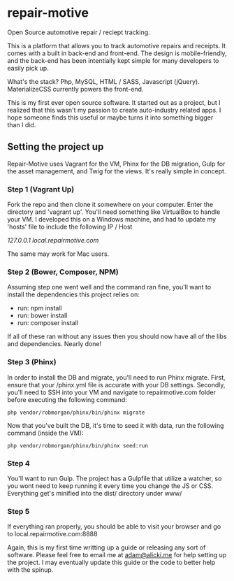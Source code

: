 # repair-motive
Open Source automotive repair / reciept tracking.

This is a platform that allows you to track automotive repairs and receipts. It comes with a built in back-end and front-end. The design is mobile-friendly,
and the back-end has been intentially kept simple for many developers to easily pick up. 

What's the stack? Php, MySQL, HTML / SASS, Javascript (jQuery). MaterializeCSS currently powers the front-end.

This is my first ever open source software. It started out as a project, but I realized that this wasn't my passion to create auto-industry related apps.
I hope someone finds this useful or maybe turns it into something bigger than I did.

## Setting the project up

Repair-Motive uses Vagrant for the VM, Phinx for the DB migration, Gulp for the asset management, and Twig for the views. It's really simple
in concept.

### Step 1 (Vagrant Up)
Fork the repo and then clone it somewhere on your computer. Enter the directory and 'vagrant up'. You'll need something like VirtualBox to handle
your VM. I developed this on a Windows machine, and had to update my 'hosts' file to include the following IP / Host

*127.0.0.1 local.repairmotive.com*

The same may work for Mac users. 

### Step 2 (Bower, Composer, NPM)
Assuming step one went well and the command ran fine, you'll want to install the dependencies this project relies on:
- run: npm install
- run: bower install
- run: composer install

If all of these ran without any issues then you should now have all of the libs and dependencies. Nearly done!

### Step 3 (Phinx)
In order to install the DB and migrate, you'll need to run Phinx migrate. First, ensure that your /phinx.yml file is accurate with your DB settings.
Secondly, you'll need to SSH into your VM and navigate to repairmotive.com folder before executing the following command:

```php vendor/robmorgan/phinx/bin/phinx migrate```

Now that you've built the DB, it's time to seed it with data, run the following command (inside the VM):

```php vendor/robmorgan/phinx/bin/phinx seed:run```

### Step 4
You'll want to run Gulp. The project has a Gulpfile that utilize a watcher, so you wont need to keep running it every time you change the JS
or CSS. Everything get's minified into the dist/ directory under www/

### Step 5
If everything ran properly, you should be able to visit your browser and go to local.repairmotive.com:8888

Again, this is my first time writting up a guide or releasing any sort of software. Please feel free to email me at adam@alicki.me for help
setting up the project. I may eventually update this guide or the code to better help with the spinup.
